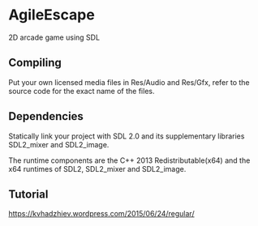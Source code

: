 # AgileEscape
2D arcade game using SDL


## Compiling

Put your own licensed media files in Res/Audio and Res/Gfx, refer to the source code for the exact name of the files.

## Dependencies

Statically link your project with SDL 2.0 and its supplementary libraries SDL2_mixer and SDL2_image.

The runtime components are the C++ 2013 Redistributable(x64) and the x64 runtimes of SDL2, SDL2_mixer and SDL2_image.

## Tutorial

https://kvhadzhiev.wordpress.com/2015/06/24/regular/
